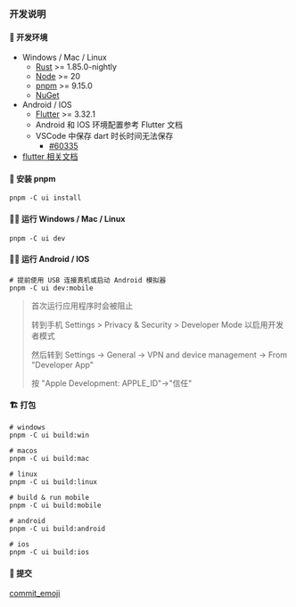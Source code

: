### 开发说明

#### 🔨 开发环境

- Windows / Mac / Linux
  - [Rust](https://rustup.rs/) >= 1.85.0-nightly
  - [Node](https://nodejs.org/) >= 20
  - [pnpm](https://pnpm.io/) >= 9.15.0
  - [NuGet](https://dist.nuget.org/win-x86-commandline/latest/nuget.exe)
- Android / IOS
  - [Flutter](https://docs.flutter.dev/get-started/install) >= 3.32.1
  - Android 和 IOS 环境配置参考 Flutter 文档
  - VSCode 中保存 dart 时长时间无法保存
    - [#60335](https://github.com/dart-lang/sdk/issues/60335)
- [flutter 相关文档](./flutter/README.md)


#### 🚀 安装 pnpm

```shell
pnpm -C ui install
```

#### 🧑‍💻 运行 Windows / Mac / Linux

```shell
pnpm -C ui dev
```

#### 🧑‍💻 运行 Android / IOS

```shell
# 提前使用 USB 连接真机或启动 Android 模拟器
pnpm -C ui dev:mobile
```

> 首次运行应用程序时会被阻止
>
> 转到手机 Settings > Privacy & Security > Developer Mode 以启用开发者模式
>
> 然后转到 Settings -> General -> VPN and device management -> From "Developer App"
>
> 按 "Apple Development: APPLE_ID"->"信任"


#### 🏗 打包

```shell
# windows
pnpm -C ui build:win

# macos
pnpm -C ui build:mac

# linux
pnpm -C ui build:linux

# build & run mobile
pnpm -C ui build:mobile

# android
pnpm -C ui build:android

# ios
pnpm -C ui build:ios
```

#### 🎨 提交

[commit_emoji](../docs/dev/commit_emoji.md)
